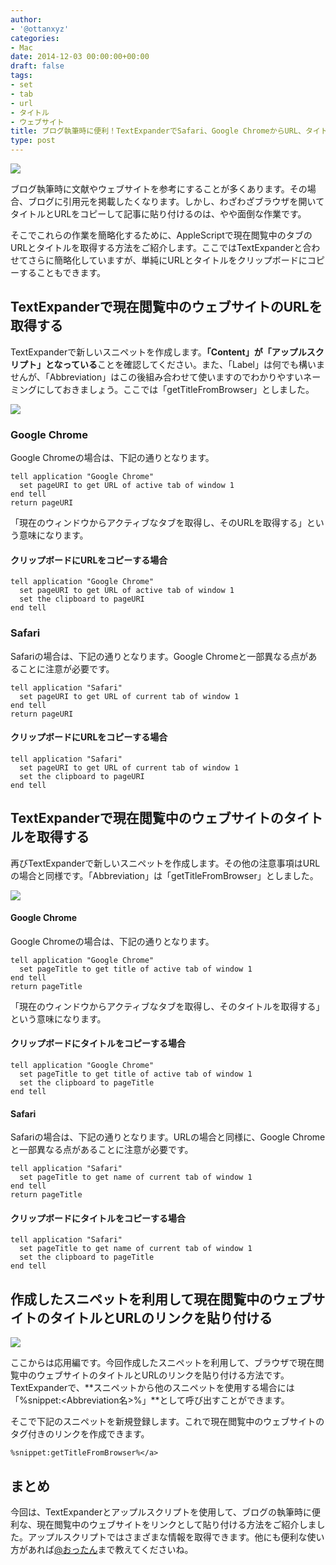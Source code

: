 ```yaml
---
author:
- '@ottanxyz'
categories:
- Mac
date: 2014-12-03 00:00:00+00:00
draft: false
tags:
- set
- tab
- url
- タイトル
- ウェブサイト
title: ブログ執筆時に便利！TextExpanderでSafari、Google ChromeからURL、タイトルを瞬時に取得する方法
type: post
---
```


![](141203-547ec6b5988dc.png)

ブログ執筆時に文献やウェブサイトを参考にすることが多くあります。その場合、ブログに引用元を掲載したくなります。しかし、わざわざブラウザを開いてタイトルとURLをコピーして記事に貼り付けるのは、やや面倒な作業です。

そこでこれらの作業を簡略化するために、AppleScriptで現在閲覧中のタブのURLとタイトルを取得する方法をご紹介します。ここではTextExpanderと合わせてさらに簡略化していますが、単純にURLとタイトルをクリップボードにコピーすることもできます。

## TextExpanderで現在閲覧中のウェブサイトのURLを取得する

TextExpanderで新しいスニペットを作成します。**「Content」が「アップルスクリプト」となっている**ことを確認してください。また、「Label」は何でも構いませんが、「Abbreviation」はこの後組み合わせて使いますのでわかりやすいネーミングにしておきましょう。ここでは「getTitleFromBrowser」としました。

![](141203-547ebf76c8c25.png)

### Google Chrome

Google Chromeの場合は、下記の通りとなります。

    tell application "Google Chrome"
      set pageURI to get URL of active tab of window 1
    end tell
    return pageURI

「現在のウィンドウからアクティブなタブを取得し、そのURLを取得する」という意味になります。

#### クリップボードにURLをコピーする場合

    tell application "Google Chrome"
      set pageURI to get URL of active tab of window 1
      set the clipboard to pageURI
    end tell

### Safari

Safariの場合は、下記の通りとなります。Google Chromeと一部異なる点があることに注意が必要です。

    tell application "Safari"
      set pageURI to get URL of current tab of window 1
    end tell
    return pageURI

#### クリップボードにURLをコピーする場合

    tell application "Safari"
      set pageURI to get URL of current tab of window 1
      set the clipboard to pageURI
    end tell

## TextExpanderで現在閲覧中のウェブサイトのタイトルを取得する

再びTextExpanderで新しいスニペットを作成します。その他の注意事項はURLの場合と同様です。「Abbreviation」は「getTitleFromBrowser」としました。

![](141203-547ebf78c6146.png)

#### Google Chrome

Google Chromeの場合は、下記の通りとなります。

    tell application "Google Chrome"
      set pageTitle to get title of active tab of window 1
    end tell
    return pageTitle

「現在のウィンドウからアクティブなタブを取得し、そのタイトルを取得する」という意味になります。

#### クリップボードにタイトルをコピーする場合

    tell application "Google Chrome"
      set pageTitle to get title of active tab of window 1
      set the clipboard to pageTitle
    end tell

#### Safari

Safariの場合は、下記の通りとなります。URLの場合と同様に、Google Chromeと一部異なる点があることに注意が必要です。

    tell application "Safari"
      set pageTitle to get name of current tab of window 1
    end tell
    return pageTitle

#### クリップボードにタイトルをコピーする場合

    tell application "Safari"
      set pageTitle to get name of current tab of window 1
      set the clipboard to pageTitle
    end tell

## 作成したスニペットを利用して現在閲覧中のウェブサイトのタイトルとURLのリンクを貼り付ける

![](141203-547ebf7ab24f4.png)

ここからは応用編です。今回作成したスニペットを利用して、ブラウザで現在閲覧中のウェブサイトのタイトルとURLのリンクを貼り付ける方法です。TextExpanderで、**スニペットから他のスニペットを使用する場合には「%snippet:<Abbreviation名>%」**として呼び出すことができます。

そこで下記のスニペットを新規登録します。これで現在閲覧中のウェブサイトの<a>タグ付きのリンクを作成できます。

    %snippet:getTitleFromBrowser%</a>

## まとめ

今回は、TextExpanderとアップルスクリプトを使用して、ブログの執筆時に便利な、現在閲覧中のウェブサイトをリンクとして貼り付ける方法をご紹介しました。アップルスクリプトではさまざまな情報を取得できます。他にも便利な使い方があれば[@おったん](https://twitter.com/ottanxyz)まで教えてくださいね。

